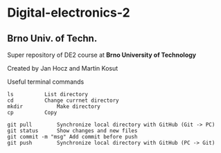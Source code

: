 # Digital-electronics-2
## Brno Univ. of Techn.
Super repository of DE2 course at **Brno University of Technology**

Created by Jan Hocz and Martin Kosut












Useful terminal commands
```
ls			List directory
cd			Change currnet directory
mkdir			Make directory
cp			Copy 

git pull		Synchronize local directory with GitHub (Git -> PC)
git status		Show changes and new files
git commit -m "msg"	Add commit before push
git push		Synchronize local directory with GitHub (PC -> Git)
```
